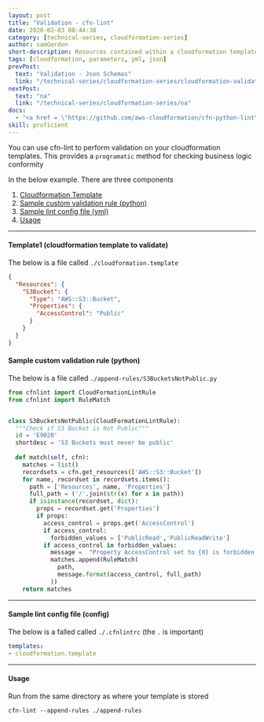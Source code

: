 ```yaml
---
layout: post
title: "Validation - cfn-lint"
date: 2020-02-03 08:44:38
category: [technical-series, cloudformation-series]
author: samGordon
short-description: Resources contained within a cloudformation template/stack
tags: [cloudformation, parameters, yml, json]
prevPost:
  text: "Validation - Json Schemas"
  link: "/technical-series/cloudformation-series/cloudformation-validation-json-schema"
nextPost:
  text: "na"
  link: "/technical-series/cloudformation-series/na"
docs:
  - "<a href = \"https://github.com/aws-cloudformation/cfn-python-lint\">Github project for cfn-lint</a>"
skill: proficient
---
```


You can use cfn-lint to perform validation on your cloudformation templates. This provides a `programatic` method for checking business logic conformity

In the below example. There are three components

1. [Cloudformation Template](#cloudformation)
2. [Sample custom validation rule (python)](#python-rule)
3. [Sample lint config file (yml)](#python-lint-file)
4. [Usage](#usage)

---

<a name = "cloudformation"></a>
#### Template1 (cloudformation template to validate)

The below is a file called `./cloudformation.template`

```json
{
  "Resources": {
    "S3Bucket": {
      "Type": "AWS::S3::Bucket",
      "Properties": {
        "AccessControl": "Public"
      }
    }
  }
}
```

<a name = "python-rule"></a>
#### Sample custom validation rule (python)

The below is a file called `./append-rules/S3BucketsNotPublic.py`

```python
from cfnlint import CloudFormationLintRule
from cfnlint import RuleMatch


class S3BucketsNotPublic(CloudFormationLintRule):
  """Check if S3 Bucket is Not Public"""
  id = 'E9020'
  shortdesc = 'S3 Buckets must never be public'
  
  def match(self, cfn):
    matches = list()
    recordsets = cfn.get_resources(['AWS::S3::Bucket'])
    for name, recordset in recordsets.items():
      path = ['Resources', name, 'Properties']
      full_path = ('/'.join(str(x) for x in path))
      if isinstance(recordset, dict):
        props = recordset.get('Properties')
        if props:
          access_control = props.get('AccessControl')
          if access_control:
            forbidden_values = ['PublicRead','PublicReadWrite']
          if access_control in forbidden_values:
            message =  "Property AccessControl set to {0} is forbidden in {1}"
            matches.append(RuleMatch(
              path,
              message.format(access_control, full_path)
            ))
    return matches
```

---

<a name = "python-lint-file"></a>
#### Sample lint config file (config)

The below is a falled called `./.cfnlintrc` (the `.` is important)

```yml
templates:
- cloudformation.template
```

---

<a name = "usage"></a>
#### Usage

Run from the same directory as where your template is stored

```shell
cfn-lint --append-rules ./append-rules
```
